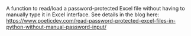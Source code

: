 A function to read/load a password-protected Excel file without having to manually type it in Excel interface. See details in the blog here: https://www.poeticdev.com/read-password-protected-excel-files-in-python-without-manual-password-input/
